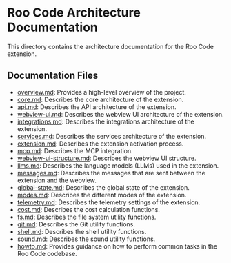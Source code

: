 # Roo Code Architecture Documentation

This directory contains the architecture documentation for the Roo Code extension.

## Documentation Files

*   [overview.md](overview.md): Provides a high-level overview of the project.
*   [core.md](core.md): Describes the core architecture of the extension.
*   [api.md](api.md): Describes the API architecture of the extension.
*   [webview-ui.md](webview-ui.md): Describes the webview UI architecture of the extension.
*   [integrations.md](integrations.md): Describes the integrations architecture of the extension.
*   [services.md](services.md): Describes the services architecture of the extension.
*   [extension.md](extension.md): Describes the extension activation process.
*   [mcp.md](mcp.md): Describes the MCP integration.
*   [webview-ui-structure.md](webview-ui-structure.md): Describes the webview UI structure.
*   [llms.md](llms.md): Describes the language models (LLMs) used in the extension.
*   [messages.md](messages.md): Describes the messages that are sent between the extension and the webview.
*   [global-state.md](global-state.md): Describes the global state of the extension.
*   [modes.md](modes.md): Describes the different modes of the extension.
*   [telemetry.md](telemetry.md): Describes the telemetry settings of the extension.
*   [cost.md](cost.md): Describes the cost calculation functions.
*   [fs.md](fs.md): Describes the file system utility functions.
*   [git.md](git.md): Describes the Git utility functions.
*   [shell.md](shell.md): Describes the shell utility functions.
*   [sound.md](sound.md): Describes the sound utility functions.
*   [howto.md](howto.md): Provides guidance on how to perform common tasks in the Roo Code codebase.